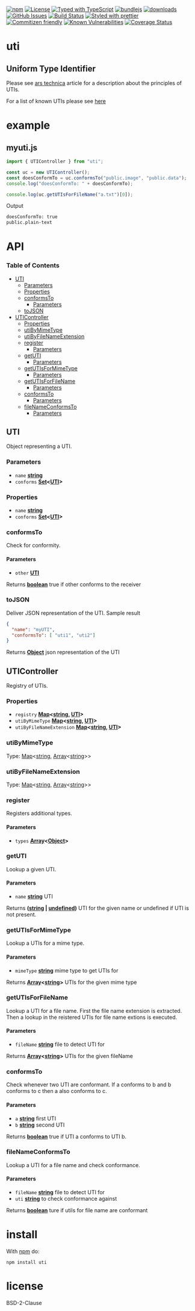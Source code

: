 [![npm](https://img.shields.io/npm/v/uti.svg)](https://www.npmjs.com/package/uti)
[![License](https://img.shields.io/badge/License-BSD%203--Clause-blue.svg)](https://opensource.org/licenses/BSD-3-Clause)
[![Typed with TypeScript](https://flat.badgen.net/badge/icon/Typed?icon=typescript\&label\&labelColor=blue\&color=555555)](https://typescriptlang.org)
[![bundlejs](https://deno.bundlejs.com/?q=uti\&badge=detailed)](https://bundlejs.com/?q=uti)
[![downloads](http://img.shields.io/npm/dm/uti.svg?style=flat-square)](https://npmjs.org/package/uti)
[![GitHub Issues](https://img.shields.io/github/issues/arlac77/uti.svg?style=flat-square)](https://github.com/arlac77/uti/issues)
[![Build Status](https://img.shields.io/endpoint.svg?url=https%3A%2F%2Factions-badge.atrox.dev%2Farlac77%2Futi%2Fbadge\&style=flat)](https://actions-badge.atrox.dev/arlac77/uti/goto)
[![Styled with prettier](https://img.shields.io/badge/styled_with-prettier-ff69b4.svg)](https://github.com/prettier/prettier)
[![Commitizen friendly](https://img.shields.io/badge/commitizen-friendly-brightgreen.svg)](http://commitizen.github.io/cz-cli/)
[![Known Vulnerabilities](https://snyk.io/test/github/arlac77/uti/badge.svg)](https://snyk.io/test/github/arlac77/uti)
[![Coverage Status](https://coveralls.io/repos/arlac77/uti/badge.svg)](https://coveralls.io/github/arlac77/uti)

# uti

## Uniform Type Identifier

Please see [ars technica](http://arstechnica.com/apple/2005/04/macosx-10-4/11/) article for a description about the principles of UTIs.

For a list of known UTIs please see [here](http://www.escape.gr/manuals/qdrop/UTI.html)

# example

## myuti.js

<!-- skip-example -->

```javascript
import { UTIController } from "uti";

const uc = new UTIController();
const doesConformTo = uc.conformsTo("public.image", "public.data");
console.log("doesConformTo: " + doesConformTo);

console.log(uc.getUTIsForFileName("a.txt")[0]);
```

Output

```txt
doesConformTo: true
public.plain-text
```

# API

<!-- Generated by documentation.js. Update this documentation by updating the source code. -->

### Table of Contents

*   [UTI](#uti)
    *   [Parameters](#parameters)
    *   [Properties](#properties)
    *   [conformsTo](#conformsto)
        *   [Parameters](#parameters-1)
    *   [toJSON](#tojson)
*   [UTIController](#uticontroller)
    *   [Properties](#properties-1)
    *   [utiByMimeType](#utibymimetype)
    *   [utiByFileNameExtension](#utibyfilenameextension)
    *   [register](#register)
        *   [Parameters](#parameters-2)
    *   [getUTI](#getuti)
        *   [Parameters](#parameters-3)
    *   [getUTIsForMimeType](#getutisformimetype)
        *   [Parameters](#parameters-4)
    *   [getUTIsForFileName](#getutisforfilename)
        *   [Parameters](#parameters-5)
    *   [conformsTo](#conformsto-1)
        *   [Parameters](#parameters-6)
    *   [fileNameConformsTo](#filenameconformsto)
        *   [Parameters](#parameters-7)

## UTI

Object representing a UTI.

### Parameters

*   `name` **[string](https://developer.mozilla.org/docs/Web/JavaScript/Reference/Global_Objects/String)**&#x20;
*   `conforms` **[Set](https://developer.mozilla.org/docs/Web/JavaScript/Reference/Global_Objects/Set)<[UTI](#uti)>**&#x20;

### Properties

*   `name` **[string](https://developer.mozilla.org/docs/Web/JavaScript/Reference/Global_Objects/String)**&#x20;
*   `conforms` **[Set](https://developer.mozilla.org/docs/Web/JavaScript/Reference/Global_Objects/Set)<[UTI](#uti)>**&#x20;

### conformsTo

Check for conformity.

#### Parameters

*   `other` **[UTI](#uti)**&#x20;

Returns **[boolean](https://developer.mozilla.org/docs/Web/JavaScript/Reference/Global_Objects/Boolean)** true if other conforms to the receiver

### toJSON

Deliver JSON representation of the UTI.
Sample result

```json
{
  "name": "myUTI",
  "conformsTo": [ "uti1", "uti2"]
}
```

Returns **[Object](https://developer.mozilla.org/docs/Web/JavaScript/Reference/Global_Objects/Object)** json representation of the UTI

## UTIController

Registry of UTIs.

### Properties

*   `registry` **[Map](https://developer.mozilla.org/docs/Web/JavaScript/Reference/Global_Objects/Map)<[string](https://developer.mozilla.org/docs/Web/JavaScript/Reference/Global_Objects/String), [UTI](#uti)>**&#x20;
*   `utiByMimeType` **[Map](https://developer.mozilla.org/docs/Web/JavaScript/Reference/Global_Objects/Map)<[string](https://developer.mozilla.org/docs/Web/JavaScript/Reference/Global_Objects/String), [UTI](#uti)>**&#x20;
*   `utiByFileNameExtension` **[Map](https://developer.mozilla.org/docs/Web/JavaScript/Reference/Global_Objects/Map)<[string](https://developer.mozilla.org/docs/Web/JavaScript/Reference/Global_Objects/String), [UTI](#uti)>**&#x20;

### utiByMimeType

Type: [Map](https://developer.mozilla.org/docs/Web/JavaScript/Reference/Global_Objects/Map)<[string](https://developer.mozilla.org/docs/Web/JavaScript/Reference/Global_Objects/String), [Array](https://developer.mozilla.org/docs/Web/JavaScript/Reference/Global_Objects/Array)<[string](https://developer.mozilla.org/docs/Web/JavaScript/Reference/Global_Objects/String)>>

### utiByFileNameExtension

Type: [Map](https://developer.mozilla.org/docs/Web/JavaScript/Reference/Global_Objects/Map)<[string](https://developer.mozilla.org/docs/Web/JavaScript/Reference/Global_Objects/String), [Array](https://developer.mozilla.org/docs/Web/JavaScript/Reference/Global_Objects/Array)<[string](https://developer.mozilla.org/docs/Web/JavaScript/Reference/Global_Objects/String)>>

### register

Registers additional types.

#### Parameters

*   `types` **[Array](https://developer.mozilla.org/docs/Web/JavaScript/Reference/Global_Objects/Array)<[Object](https://developer.mozilla.org/docs/Web/JavaScript/Reference/Global_Objects/Object)>**&#x20;

### getUTI

Lookup a given UTI.

#### Parameters

*   `name` **[string](https://developer.mozilla.org/docs/Web/JavaScript/Reference/Global_Objects/String)** UTI

Returns **([string](https://developer.mozilla.org/docs/Web/JavaScript/Reference/Global_Objects/String) | [undefined](https://developer.mozilla.org/docs/Web/JavaScript/Reference/Global_Objects/undefined))** UTI for the given name or undefined if UTI is not present.

### getUTIsForMimeType

Lookup a UTIs for a mime type.

#### Parameters

*   `mimeType` **[string](https://developer.mozilla.org/docs/Web/JavaScript/Reference/Global_Objects/String)** mime type to get UTIs for

Returns **[Array](https://developer.mozilla.org/docs/Web/JavaScript/Reference/Global_Objects/Array)<[string](https://developer.mozilla.org/docs/Web/JavaScript/Reference/Global_Objects/String)>** UTIs for the given mime type

### getUTIsForFileName

Lookup a UTI for a file name.
First the file name extension is extracted.
Then a lookup in the reistered UTIs for file name extions is executed.

#### Parameters

*   `fileName` **[string](https://developer.mozilla.org/docs/Web/JavaScript/Reference/Global_Objects/String)** file to detect UTI for

Returns **[Array](https://developer.mozilla.org/docs/Web/JavaScript/Reference/Global_Objects/Array)<[string](https://developer.mozilla.org/docs/Web/JavaScript/Reference/Global_Objects/String)>** UTIs for the given fileName

### conformsTo

Check whenever two UTI are conformant.
If a conforms to b and b conforms to c then a also conforms to c.

#### Parameters

*   `a` **[string](https://developer.mozilla.org/docs/Web/JavaScript/Reference/Global_Objects/String)** first UTI
*   `b` **[string](https://developer.mozilla.org/docs/Web/JavaScript/Reference/Global_Objects/String)** second UTI

Returns **[boolean](https://developer.mozilla.org/docs/Web/JavaScript/Reference/Global_Objects/Boolean)** true if UTI a conforms to UTI b.

### fileNameConformsTo

Lookup a UTI for a file name and check conformance.

#### Parameters

*   `fileName` **[string](https://developer.mozilla.org/docs/Web/JavaScript/Reference/Global_Objects/String)** file to detect UTI for
*   `uti` **[string](https://developer.mozilla.org/docs/Web/JavaScript/Reference/Global_Objects/String)** to check conformance against

Returns **[boolean](https://developer.mozilla.org/docs/Web/JavaScript/Reference/Global_Objects/Boolean)** ture if utils for file name are conformant

# install

With [npm](http://npmjs.org) do:

```shell
npm install uti
```

# license

BSD-2-Clause
